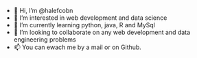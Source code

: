 - 👋 Hi, I’m @halefcobn
- 👀 I’m interested in web development and data science
- 🌱 I’m currently learning python, java, R and MySql
- 💞️ I’m looking to collaborate on any web development and data engineering problems
- 📫 You can ewach me by a mail or on Github.

<!---
halefcobn/halefcobn is a ✨ special ✨ repository because its `README.md` (this file) appears on your GitHub profile.
You can click the Preview link to take a look at your changes.
--->
